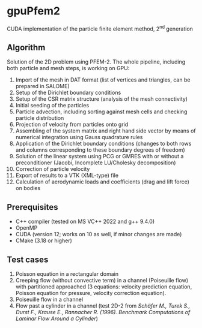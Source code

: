 # gpuPfem2

CUDA implementation of the particle finite element method, 2<sup>nd</sup> generation

## Algorithm

Solution of the 2D problem using PFEM-2. The whole pipeline, including both particle and mesh steps, is working on GPU:

1. Import of the mesh in DAT format (list of vertices and triangles, can be prepared in SALOME)
2. Setup of the Dirichlet boundary conditions
3. Setup of the CSR matrix structure (analysis of the mesh connectivity)
4. Initial seeding of the particles
5. Particle advection, including sorting against mesh cells and checking particle distribution
6. Projection of velocity from particles onto grid
7. Assembling of the system matrix and right hand side vector by means of numerical integration using Gauss quadrature rules
8. Application of the Dirichlet boundary conditions (changes to both rows and columns corresponding to these boundary degrees of freedom)
9. Solution of the linear system using PCG or GMRES with or without a preconditioner (Jacobi, Incomplete LU/Cholesky decomposition)
10. Correction of particle velocity
11. Export of results to a VTK (XML-type) file
12. Calculation of aerodynamic loads and coefficients (drag and lift force) on bodies

## Prerequisites

* C++ compiler (tested on MS VC++ 2022 and g++ 9.4.0)
* OpenMP
* CUDA (version 12; works on 10 as well, if minor changes are made)
* CMake (3.18 or higher)

## Test cases

1. Poisson equation in a rectangular domain
2. Creeping flow (without convective term) in a channel (Poiseuille flow) with partitioned approached (3 equations: velocity prediction equation, Poisson equation for pressure, velocity correction equation).
3. Poiseuille flow in a channel
4. Flow past a cylinder in a channel (test 2D-2 from _Schäfer M., Turek S., Durst F., Krause E., Rannacher R. (1996). Benchmark Computations of Laminar Flow Around a Cylinder_)
